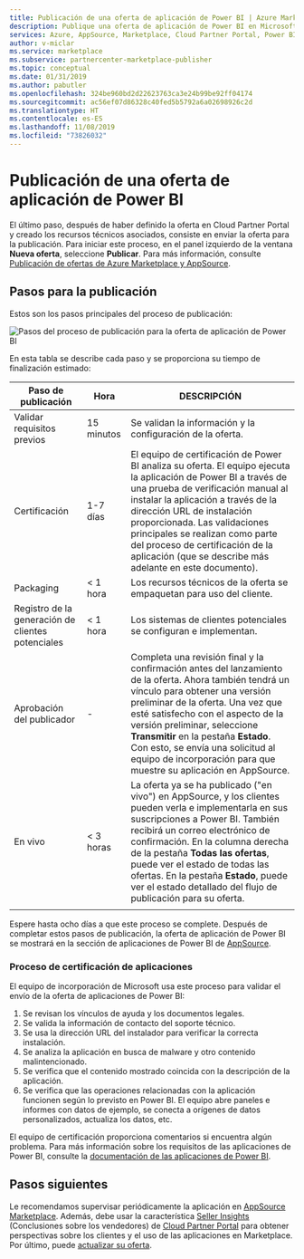 ```yaml
---
title: Publicación de una oferta de aplicación de Power BI | Azure Marketplace
description: Publique una oferta de aplicación de Power BI en Microsoft AppSource Marketplace.
services: Azure, AppSource, Marketplace, Cloud Partner Portal, Power BI
author: v-miclar
ms.service: marketplace
ms.subservice: partnercenter-marketplace-publisher
ms.topic: conceptual
ms.date: 01/31/2019
ms.author: pabutler
ms.openlocfilehash: 324be960bd2d22623763ca3e24b99be92ff04174
ms.sourcegitcommit: ac56ef07d86328c40fed5b5792a6a02698926c2d
ms.translationtype: HT
ms.contentlocale: es-ES
ms.lasthandoff: 11/08/2019
ms.locfileid: "73826032"
---
```

# <a name="publish-a-power-bi-app-offer"></a>Publicación de una oferta de aplicación de Power BI

El último paso, después de haber definido la oferta en Cloud Partner Portal y creado los recursos técnicos asociados, consiste en enviar la oferta para la publicación. Para iniciar este proceso, en el panel izquierdo de la ventana **Nueva oferta**, seleccione **Publicar**. Para más información, consulte [Publicación de ofertas de Azure Marketplace y AppSource](../manage-offers/cpp-publish-offer.md).


## <a name="publishing-steps"></a>Pasos para la publicación

Estos son los pasos principales del proceso de publicación:

![Pasos del proceso de publicación para la oferta de aplicación de Power BI](./media/publishing-process-steps.png)

En esta tabla se describe cada paso y se proporciona su tiempo de finalización estimado:

|   Paso de publicación            |   Hora     |   DESCRIPCIÓN                                                                  |
| --------------------         |------------| ----------------                                                               |
| Validar requisitos previos       | 15 minutos     | Se validan la información y la configuración de la oferta.                            |
| Certificación                | 1-7 días   | El equipo de certificación de Power BI analiza su oferta. El equipo ejecuta la aplicación de Power BI a través de una prueba de verificación manual al instalar la aplicación a través de la dirección URL de instalación proporcionada. Las validaciones principales se realizan como parte del proceso de certificación de la aplicación (que se describe más adelante en este documento).         |
| Packaging                    | \< 1 hora  | Los recursos técnicos de la oferta se empaquetan para uso del cliente.                        |
| Registro de la generación de clientes potenciales | \< 1 hora  | Los sistemas de clientes potenciales se configuran e implementan.                                      |
| Aprobación del publicador            | \-         | Completa una revisión final y la confirmación antes del lanzamiento de la oferta. Ahora también tendrá un vínculo para obtener una versión preliminar de la oferta. Una vez que esté satisfecho con el aspecto de la versión preliminar, seleccione **Transmitir** en la pestaña **Estado**. Con esto, se envía una solicitud al equipo de incorporación para que muestre su aplicación en AppSource.    |
| En vivo                         | \< 3 horas | La oferta ya se ha publicado ("en vivo") en AppSource, y los clientes pueden verla e implementarla en sus suscripciones a Power BI. También recibirá un correo electrónico de confirmación. En la columna derecha de la pestaña **Todas las ofertas**, puede ver el estado de todas las ofertas. En la pestaña **Estado**, puede ver el estado detallado del flujo de publicación para su oferta. |
|   |   |

Espere hasta ocho días a que este proceso se complete. Después de completar estos pasos de publicación, la oferta de aplicación de Power BI se mostrará en la sección de aplicaciones de Power BI de [AppSource](https://appsource.microsoft.com/marketplace/apps?product=power-bi%20).


### <a name="app-certification-process"></a>Proceso de certificación de aplicaciones

El equipo de incorporación de Microsoft usa este proceso para validar el envío de la oferta de aplicaciones de Power BI:

1. Se revisan los vínculos de ayuda y los documentos legales.
2. Se valida la información de contacto del soporte técnico.
3. Se usa la dirección URL del instalador para verificar la correcta instalación.
4. Se analiza la aplicación en busca de malware y otro contenido malintencionado.
5. Se verifica que el contenido mostrado coincida con la descripción de la aplicación.
6. Se verifica que las operaciones relacionadas con la aplicación funcionen según lo previsto en Power BI. El equipo abre paneles e informes con datos de ejemplo, se conecta a orígenes de datos personalizados, actualiza los datos, etc.

El equipo de certificación proporciona comentarios si encuentra algún problema.  Para más información sobre los requisitos de las aplicaciones de Power BI, consulte la [documentación de las aplicaciones de Power BI](https://go.microsoft.com/fwlink/?linkid=2028636).


## <a name="next-steps"></a>Pasos siguientes

Le recomendamos supervisar periódicamente la aplicación en [AppSource Marketplace](https://appsource.microsoft.com).  Además, debe usar la característica [Seller Insights](../../cloud-partner-portal-orig/si-getting-started.md) (Conclusiones sobre los vendedores) de [Cloud Partner Portal](https://cloudpartner.azure.com/#insights) para obtener perspectivas sobre los clientes y el uso de las aplicaciones en Marketplace. Por último, puede [actualizar su oferta](./cpp-update-existing-offer.md).
